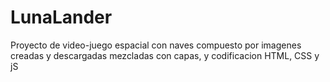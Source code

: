 # LunaLander
Proyecto de video-juego espacial con naves compuesto por imagenes creadas y descargadas mezcladas con capas, y codificacion HTML, CSS y jS
